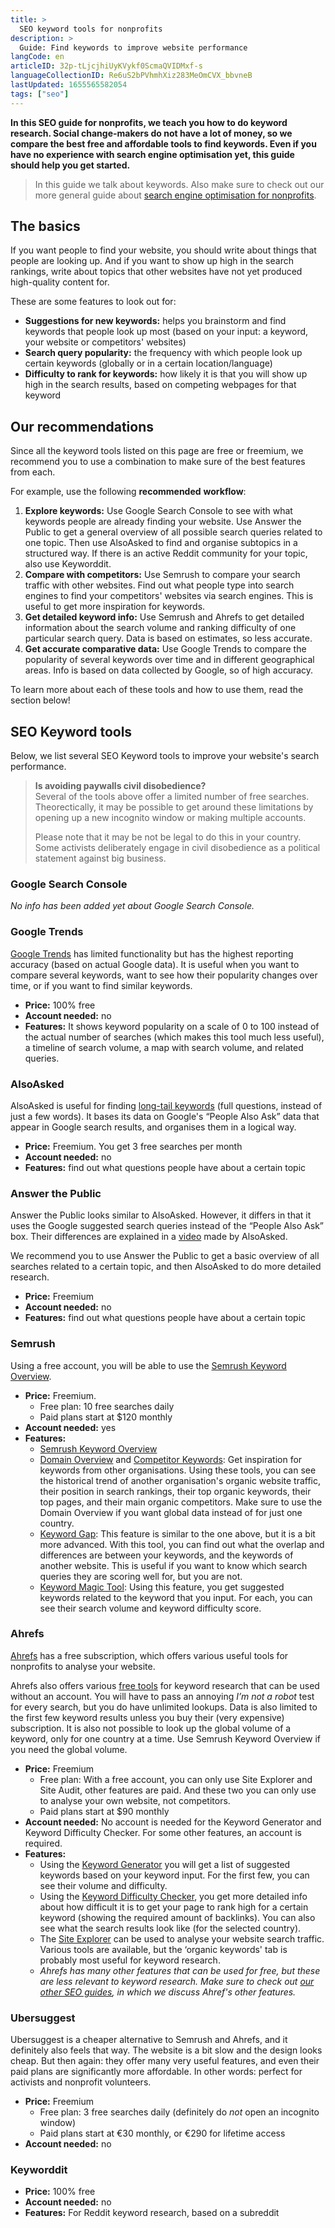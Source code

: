 ```yaml
---
title: >
  SEO keyword tools for nonprofits
description: >
  Guide: Find keywords to improve website performance
langCode: en
articleID: 32p-tLjcjhiUyKVykf0ScmaQVIDMxf-s
languageCollectionID: Re6uS2bPVhmhXiz283MeOmCVX_bbvneB
lastUpdated: 1655565582054
tags: ["seo"]
---
```


**In this SEO guide for nonprofits, we teach you how to do keyword research. Social change-makers do not have a lot of money, so we compare the best free and affordable tools to find keywords. Even if you have no experience with search engine optimisation yet, this guide should help you get started.**

> In this guide we talk about keywords. Also make sure to check out our more general guide about [search engine optimisation for nonprofits](/tools/seo).

## The basics

If you want people to find your website, you should write about things that people are looking up. And if you want to show up high in the search rankings, write about topics that other websites have not yet produced high-quality content for.

These are some features to look out for:

-   **Suggestions for new keywords:** helps you brainstorm and find keywords that people look up most (based on your input: a keyword, your website or competitors' websites)
-   **Search query popularity:** the frequency with which people look up certain keywords (globally or in a certain location/language)
-   **Difficulty to rank for keywords:** how likely it is that you will show up high in the search results, based on competing webpages for that keyword

## Our recommendations

Since all the keyword tools listed on this page are free or freemium, we recommend you to use a combination to make sure of the best features from each.

For example, use the following **recommended** **workflow**:

1.  **Explore keywords:** Use Google Search Console to see with what keywords people are already finding your website. Use Answer the Public to get a general overview of all possible search queries related to one topic. Then use AlsoAsked to find and organise subtopics in a structured way. If there is an active Reddit community for your topic, also use Keyworddit.
2.  **Compare with competitors:** Use Semrush to compare your search traffic with other websites. Find out what people type into search engines to find your competitors' websites via search engines. This is useful to get more inspiration for keywords.
3.  **Get detailed keyword info:** Use Semrush and Ahrefs to get detailed information about the search volume and ranking difficulty of one particular search query. Data is based on estimates, so less accurate.
4.  **Get accurate comparative data:** Use Google Trends to compare the popularity of several keywords over time and in different geographical areas. Info is based on data collected by Google, so of high accuracy.

To learn more about each of these tools and how to use them, read the section below!

## SEO Keyword tools

Below, we list several SEO Keyword tools to improve your website's search performance.

> **Is avoiding paywalls civil disobedience?**  
> Several of the tools above offer a limited number of free searches. Theorectically, it may be possible to get around these limitations by opening up a new incognito window or making multiple accounts.
> 
> Please note that it may be not be legal to do this in your country. Some activists deliberately engage in civil disobedience as a political statement against big business.

### Google Search Console

_No info has been added yet about Google Search Console._

### Google Trends

[Google Trends](https://trends.google.com/trends/) has limited functionality but has the highest reporting accuracy (based on actual Google data). It is useful when you want to compare several keywords, want to see how their popularity changes over time, or if you want to find similar keywords.

-   **Price:** 100% free
-   **Account needed:** no
-   **Features:** It shows keyword popularity on a scale of 0 to 100 instead of the actual number of searches (which makes this tool much less useful), a timeline of search volume, a map with search volume, and related queries.

### **AlsoAsked**

AlsoAsked is useful for finding [long-tail keywords](https://www.wordstream.com/long-tail-keywords) (full questions, instead of just a few words). It bases its data on Google's “People Also Ask” data that appear in Google search results, and organises them in a logical way.

-   **Price:** Freemium. You get 3 free searches per month
-   **Account needed:** no
-   **Features:** find out what questions people have about a certain topic

### **Answer the Public**

Answer the Public looks similar to AlsoAsked. However, it differs in that it uses the Google suggested search queries instead of the “People Also Ask” box. Their differences are explained in a [video](https://www.youtube.com/watch?v=9z4IbchVW7Y) made by AlsoAsked.

We recommend you to use Answer the Public to get a basic overview of all searches related to a certain topic, and then AlsoAsked to do more detailed research.

-   **Price:** Freemium
-   **Account needed:** no
-   **Features:** find out what questions people have about a certain topic

### Semrush

Using a free account, you will be able to use the [Semrush Keyword Overview](https://www.semrush.com/analytics/keywordoverview/).

-   **Price:** Freemium.
    -   Free plan: 10 free searches daily
    -   Paid plans start at $120 monthly
-   **Account needed:** yes
-   **Features:**
    -   [Semrush Keyword Overview](https://www.semrush.com/analytics/keywordoverview/)
    -   [Domain Overview](https://www.semrush.com/analytics/overview/) and [Competitor Keywords](https://www.semrush.com/analytics/organic/overview): Get inspiration for keywords from other organisations. Using these tools, you can see the historical trend of another organisation's organic website traffic, their position in search rankings, their top organic keywords, their top pages, and their main organic competitors. Make sure to use the Domain Overview if you want global data instead of for just one country.
    -   [Keyword Gap](https://www.semrush.com/analytics/keywordgap/): This feature is similar to the one above, but it is a bit more advanced. With this tool, you can find out what the overlap and differences are between your keywords, and the keywords of another website. This is useful if you want to know which search queries they are scoring well for, but you are not.
    -   [Keyword Magic Tool](https://www.semrush.com/analytics/keywordmagic/): Using this feature, you get suggested keywords related to the keyword that you input. For each, you can see their search volume and keyword difficulty score.

### **Ahrefs**

[Ahrefs](https://ahrefs.com) has a free subscription, which offers various useful tools for nonprofits to analyse your website.

Ahrefs also offers various [free tools](https://ahrefs.com/free-seo-tools) for keyword research that can be used without an account. You will have to pass an annoying _I’m not a robot_ test for every search, but you do have unlimited lookups. Data is also limited to the first few keyword results unless you buy their (very expensive) subscription. It is also not possible to look up the global volume of a keyword, only for one country at a time. Use Semrush Keyword Overview if you need the global volume.

-   **Price:** Freemium
    -   Free plan: With a free account, you can only use Site Explorer and Site Audit, other features are paid. And these two you can only use to analyse your own website, not competitors.
    -   Paid plans start at $90 monthly
-   **Account needed:** No account is needed for the Keyword Generator and Keyword Difficulty Checker. For some other features, an account is required.
-   **Features:**
    -   Using the [Keyword Generator](https://ahrefs.com/keyword-generator) you will get a list of suggested keywords based on your keyword input. For the first few, you can see their volume and difficulty.
    -   Using the [Keyword Difficulty Checker](https://ahrefs.com/keyword-difficulty), you get more detailed info about how difficult it is to get your page to rank high for a certain keyword (showing the required amount of backlinks). You can also see what the search results look like (for the selected country).
    -   The [Site Explorer](https://app.ahrefs.com/site-explorer) can be used to analyse your website search traffic. Various tools are available, but the ‘organic keywords' tab is probably most useful for keyword research.
    -   _Ahrefs has many other features that can be used for free, but these are less relevant to keyword research. Make sure to check out_ [_our other SEO guides_](/tools/seo)_, in which we discuss Ahref's other features._

### Ubersuggest

Ubersuggest is a cheaper alternative to Semrush and Ahrefs, and it definitely also feels that way. The website is a bit slow and the design looks cheap. But then again: they offer many very useful features, and even their paid plans are significantly more affordable. In other words: perfect for activists and nonprofit volunteers.

-   **Price:** Freemium
    -   Free plan: 3 free searches daily (definitely do _not_ open an incognito window)
    -   Paid plans start at €30 monthly, or €290 for lifetime access
-   **Account needed:** no

### **Keyworddit**

-   **Price:** 100% free
-   **Account needed:** no
-   **Features:** For Reddit keyword research, based on a subreddit